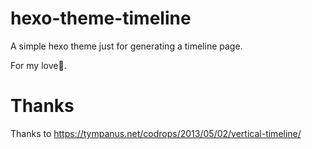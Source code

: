 # hexo-theme-timeline

A simple hexo theme just for generating a timeline page.

​For my love:black_heart:.

# Thanks

Thanks to https://tympanus.net/codrops/2013/05/02/vertical-timeline/